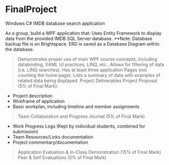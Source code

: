 # FinalProject
Windows C# IMDB database search application

As a group, build a WPF application that:
Uses Entity Framework to display data from the provided IMDB SQL Server database.  **Note: Database backup file is on Brightspace. ERD is saved as a Database Diagram within the
database.
> Demonstrates proper use of main WPF course concepts, including databinding, XAML UI
practices, LINQ, etc..
> Allows for filtering of data (i.e. LINQ searches).
> Has at least three application Pages (not counting the home page).
> Lists a summary of data with examples of related data being displayed.
Project Deliverables
> Project Proposal (5% of Final Mark):
* Project description
* Wireframe of application
* Basic workplan, including timeline and member assignments
> Team Collaboration and Progress Journal (5% of Final Mark)
* Work Progress Logs (Kept by individual students, combined for submission)
* Team Resources/Links documentation
* Project commentary/documentation
> Application Evaluation & In-Class Demonstration (15% of Final Mark)
> Peer & Self Evaluations (5% of Final Mark)
